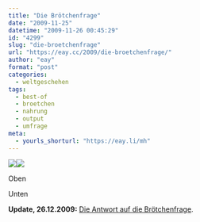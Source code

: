 ```yaml
---
title: "Die Brötchenfrage"
date: "2009-11-25"
datetime: "2009-11-26 00:45:29"
id: "4299"
slug: "die-broetchenfrage"
url: "https://eay.cc/2009/die-broetchenfrage/"
author: "eay"
format: "post"
categories:
  - weltgeschehen
tags:
  - best-of
  - broetchen
  - nahrung
  - output
  - umfrage
meta:
  - yourls_shorturl: "https://eay.li/mh"
---
```


![](https://eay.cc/uploads/2009/broetchen_oben.jpg)![](https://eay.cc/uploads/2009/broetchen_unten.jpg)

 Oben

 Unten

  
 

**Update, 26.12.2009:** [Die Antwort auf die Brötchenfrage](//eay.cc/2009/die-antwort-auf-die-brotchenfrage/).
